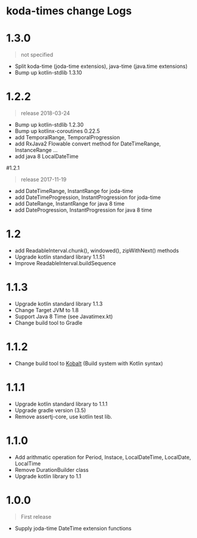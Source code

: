 # koda-times change Logs

# 1.3.0

> not specified

* Split koda-time (joda-time extensios), java-time (java.time extensions)
* Bump up kotlin-stdlib 1.3.10

# 1.2.2

> release 2018-03-24

* Bump up kotlin-stdlib 1.2.30
* Bump up kotlinx-coroutines 0.22.5
* add TemporalRange, TemporalProgression
* add RxJava2 Flowable convert method for DateTimeRange, InstanceRange ...
* add java 8 LocalDateTime

#1.2.1

> release 2017-11-19

* add DateTimeRange, InstantRange for joda-time
* add DateTimeProgression, InstantProgression for joda-time
* add DateRange, InstantRange for java 8 time
* add DateProgression, InstantProgression for java 8 time 

# 1.2

* add ReadableInterval.chunk(), windowed(), zipWithNext() methods
* Upgrade kotlin standard library 1.1.51
* Improve ReadableInterval.buildSequence

# 1.1.3

* Upgrade kotlin standard library 1.1.3
* Change Target JVM to 1.8
* Support Java 8 Time (see Javatimex.kt)
* Change build tool to Gradle

# 1.1.2

* Change build tool to [Kobalt](http://beust.com/kobalt) (Build system with Kotlin syntax)

# 1.1.1

* Upgrade kotlin standard library to 1.1.1
* Upgrade gradle version (3.5)
* Remove assertj-core, use kotlin test lib. 

# 1.1.0

* Add arithmatic operation for Period, Instace, LocalDateTime, LocalDate, LocalTime
* Remove DurationBuilder class
* Upgrade kotlin library to 1.1 

# 1.0.0

> First release

*   Supply joda-time DateTime extension functions